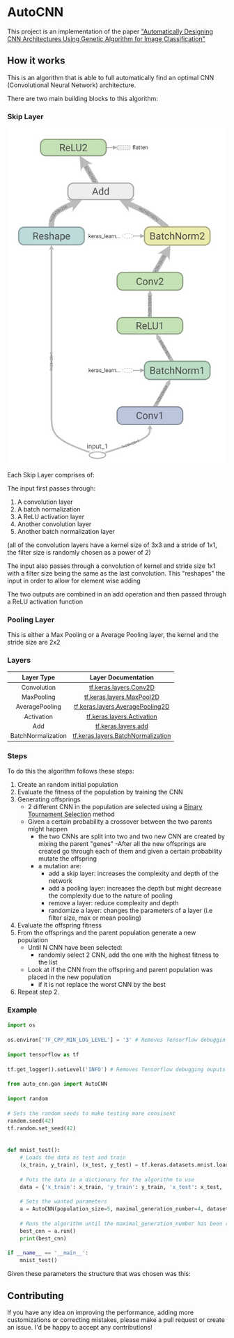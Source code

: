 # AutoCNN

This project is an implementation of the paper ["Automatically Designing CNN Architectures Using
Genetic Algorithm for Image Classification"](https://arxiv.org/pdf/1808.03818.pdf) 

## How it works

This is an algorithm that is able to full automatically find an optimal CNN (Convolutional Neural Network) architecture.

There are two main building blocks to this algorithm:
### Skip Layer


![Skip Layer Image](./images/skip_layer.jpg)

Each Skip Layer comprises of:

The input first passes through:
1. A convolution layer
2. A batch normalization
3. A ReLU activation layer
4. Another convolution layer
5. Another batch normalization layer

(all of the convolution layers have a kernel size of 3x3 and a stride of 1x1, the filter size is randomly chosen as a power of 2)

The input also passes through a convolution of kernel and stride size 1x1 with a filter size being the same as the last convolution.
This "reshapes" the input in order to allow for element wise adding

The two outputs are combined in an add operation and then passed through a ReLU activation function

### Pooling Layer

This is either a Max Pooling or a Average Pooling layer, the kernel and the stride size are 2x2

### Layers

| Layer Type         | Layer Documentation                                                                                                 |
| :----------------: | :-----------------------------------------------------------------------------------------------------------------: |
| Convolution        | [tf.keras.layers.Conv2D](https://www.tensorflow.org/api_docs/python/tf/keras/layers/Conv2D)                         |
| MaxPooling         | [tf.keras.layers.MaxPool2D](https://www.tensorflow.org/api_docs/python/tf/keras/layers/MaxPool2D)                   |
| AveragePooling     | [tf.keras.layers.AveragePooling2D](https://www.tensorflow.org/api_docs/python/tf/keras/layers/AveragePooling2D)     |
| Activation         | [tf.keras.layers.Activation](https://www.tensorflow.org/api_docs/python/tf/keras/layers/Activation)                 |
| Add                | [tf.keras.layers.add](https://www.tensorflow.org/api_docs/python/tf/keras/layers/add)                               |
| BatchNormalization | [tf.keras.layers.BatchNormalization](https://www.tensorflow.org/api_docs/python/tf/keras/layers/BatchNormalization) |

### Steps
To do this the algorithm follows these steps:

1. Create an random initial population
2. Evaluate the fitness of the population by training the CNN
3. Generating offsprings
    - 2 different CNN in the population are selected using a [Binary Tournament Selection](https://en.wikipedia.org/wiki/Tournament_selection) method
    - Given a certain probability a crossover between the two parents might happen
        - the two CNNs are split into two and two new CNN are created by mixing the parent "genes"
    -After all the new offsprings are created go through each of them and given a certain probability mutate the offspring
        - a mutation are:
            - add a skip layer: increases the complexity and depth of the network
            - add a pooling layer: increases the depth but might decrease the complexity due to the nature of pooling
            - remove a layer: reduce complexity and depth
            - randomize a layer: changes the parameters of a layer (i.e filter size, max or mean pooling)
4. Evaluate the offspring fitness
5. From the offsprings and the parent population generate a new population
    - Until N CNN have been selected:
        - randomly select 2 CNN, add the one with the highest fitness to the list
    - Look at if the CNN from the offspring and parent population was placed in the new population
        - if it is not replace the worst CNN by the best
6. Repeat step 2. 

### Example

```python
import os

os.environ['TF_CPP_MIN_LOG_LEVEL'] = '3' # Removes Tensorflow debuggin ouputs

import tensorflow as tf

tf.get_logger().setLevel('INFO') # Removes Tensorflow debugging ouputs

from auto_cnn.gan import AutoCNN

import random

# Sets the random seeds to make testing more consisent
random.seed(42)
tf.random.set_seed(42)


def mnist_test():
    # Loads the data as test and train 
    (x_train, y_train), (x_test, y_test) = tf.keras.datasets.mnist.load_data()

    # Puts the data in a dictionary for the algorithm to use  
    data = {'x_train': x_train, 'y_train': y_train, 'x_test': x_test, 'y_test': y_test}

    # Sets the wanted parameters  
    a = AutoCNN(population_size=5, maximal_generation_number=4, dataset=data, epoch_number=5)
    
    # Runs the algorithm until the maximal_generation_number has been reached
    best_cnn = a.run()
    print(best_cnn)

if __name__ == '__main__':
    mnist_test()
```

Given these parameters the structure that was chosen was this:

## Contributing

If you have any idea on improving the performance, adding more customizations or correcting mistakes, please make a pull request or create an issue. I'd be happy to accept any contributions!